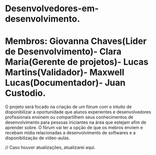 
# Desenvolvedores-em-desenvolvimento.
# Membros: Giovanna Chaves(Lider de Desenvolvimento)- Clara Maria(Gerente de projetos)- Lucas Martins(Validador)- Maxwell Lucas(Documentador)- Juan Custodio.

O projeto será focado na criação de um fórum com o intuito de disponibilizar a oportunidade que alunos experientes e desenvolvedores profissionais ensinem ou compartilhem seus conhecimentos de desenvolvimento para pessoas iniciantes na área que estejam afim de aprender sobre. O fórum vai ter a opção de que os mebros enviem e recebam mídia relacionadas a desenvolvimento de softwares e a disponibilização de vídeo-aulas.

// Caso houver atualizações, atualizarei aqui.
